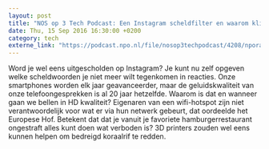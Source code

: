 ```yaml
---
layout: post
title: "NOS op 3 Tech Podcast: Een Instagram scheldfilter en waarom klinkt bellen zo ruk?"
date: Thu, 15 Sep 2016 16:30:00 +0200
category: tech
externe_link: "https://podcast.npo.nl/file/nosop3techpodcast/4208/nporadio1_nosop3techpodcast_20160915_nos-op-3-tech-podcast-een-instagram-scheldfilter-en-waarom-klinkt-bellen-zo-ruk.mp3"
---
```


Word je wel eens uitgescholden op Instagram? Je kunt nu zelf opgeven welke scheldwoorden je niet meer wilt tegenkomen in reacties.
Onze smartphones worden elk jaar geavanceerder, maar de geluidskwaliteit van onze telefoongesprekken is al 20 jaar hetzelfde. Waarom is dat en wanneer gaan we bellen in HD kwaliteit?
Eigenaren van een wifi-hotspot zijn niet verantwoordelijk voor wat er via hun netwerk gebeurt, dat oordeelde het Europese Hof. Betekent dat dat je vanuit je favoriete hamburgerrestaurant ongestraft alles kunt doen wat verboden is?
3D printers zouden wel eens kunnen helpen om bedreigd koraalrif te redden.<img src="http://feeds.feedburner.com/~r/nosop3-tech-podcast/~4/1wldyWAOwzY" height="1" width="1" alt=""/><img src="http://feeds.feedburner.com/~r/nosop3-tech-podcast/~4/1wldyWAOwzY" height="1" width="1" alt=""/>
